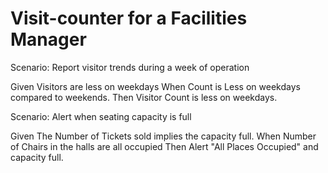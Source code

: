 # Visit-counter for a Facilities Manager

Scenario: Report visitor trends during a week of operation

Given Visitors are less on weekdays
When Count is Less on weekdays compared to weekends.
Then Visitor Count is less on weekdays.
  
Scenario: Alert when seating capacity is full

Given The Number of Tickets sold implies the capacity full.
When Number of Chairs in the halls are all occupied
Then Alert "All Places Occupied" and capacity full.
